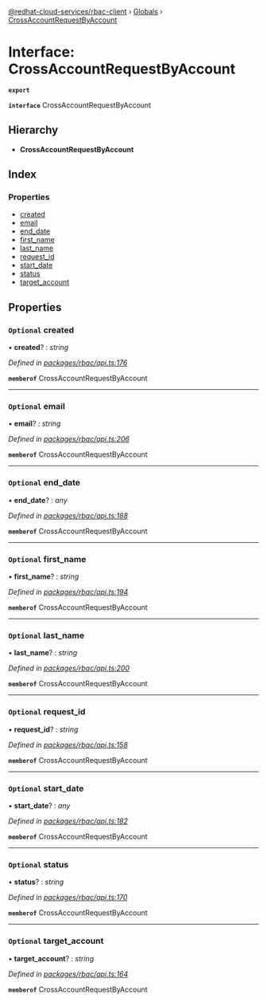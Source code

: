 [@redhat-cloud-services/rbac-client](../README.md) › [Globals](../globals.md) › [CrossAccountRequestByAccount](crossaccountrequestbyaccount.md)

# Interface: CrossAccountRequestByAccount

**`export`** 

**`interface`** CrossAccountRequestByAccount

## Hierarchy

* **CrossAccountRequestByAccount**

## Index

### Properties

* [created](crossaccountrequestbyaccount.md#optional-created)
* [email](crossaccountrequestbyaccount.md#optional-email)
* [end_date](crossaccountrequestbyaccount.md#optional-end_date)
* [first_name](crossaccountrequestbyaccount.md#optional-first_name)
* [last_name](crossaccountrequestbyaccount.md#optional-last_name)
* [request_id](crossaccountrequestbyaccount.md#optional-request_id)
* [start_date](crossaccountrequestbyaccount.md#optional-start_date)
* [status](crossaccountrequestbyaccount.md#optional-status)
* [target_account](crossaccountrequestbyaccount.md#optional-target_account)

## Properties

### `Optional` created

• **created**? : *string*

*Defined in [packages/rbac/api.ts:176](https://github.com/RedHatInsights/javascript-clients/blob/master/packages/rbac/api.ts#L176)*

**`memberof`** CrossAccountRequestByAccount

___

### `Optional` email

• **email**? : *string*

*Defined in [packages/rbac/api.ts:206](https://github.com/RedHatInsights/javascript-clients/blob/master/packages/rbac/api.ts#L206)*

**`memberof`** CrossAccountRequestByAccount

___

### `Optional` end_date

• **end_date**? : *any*

*Defined in [packages/rbac/api.ts:188](https://github.com/RedHatInsights/javascript-clients/blob/master/packages/rbac/api.ts#L188)*

**`memberof`** CrossAccountRequestByAccount

___

### `Optional` first_name

• **first_name**? : *string*

*Defined in [packages/rbac/api.ts:194](https://github.com/RedHatInsights/javascript-clients/blob/master/packages/rbac/api.ts#L194)*

**`memberof`** CrossAccountRequestByAccount

___

### `Optional` last_name

• **last_name**? : *string*

*Defined in [packages/rbac/api.ts:200](https://github.com/RedHatInsights/javascript-clients/blob/master/packages/rbac/api.ts#L200)*

**`memberof`** CrossAccountRequestByAccount

___

### `Optional` request_id

• **request_id**? : *string*

*Defined in [packages/rbac/api.ts:158](https://github.com/RedHatInsights/javascript-clients/blob/master/packages/rbac/api.ts#L158)*

**`memberof`** CrossAccountRequestByAccount

___

### `Optional` start_date

• **start_date**? : *any*

*Defined in [packages/rbac/api.ts:182](https://github.com/RedHatInsights/javascript-clients/blob/master/packages/rbac/api.ts#L182)*

**`memberof`** CrossAccountRequestByAccount

___

### `Optional` status

• **status**? : *string*

*Defined in [packages/rbac/api.ts:170](https://github.com/RedHatInsights/javascript-clients/blob/master/packages/rbac/api.ts#L170)*

**`memberof`** CrossAccountRequestByAccount

___

### `Optional` target_account

• **target_account**? : *string*

*Defined in [packages/rbac/api.ts:164](https://github.com/RedHatInsights/javascript-clients/blob/master/packages/rbac/api.ts#L164)*

**`memberof`** CrossAccountRequestByAccount
